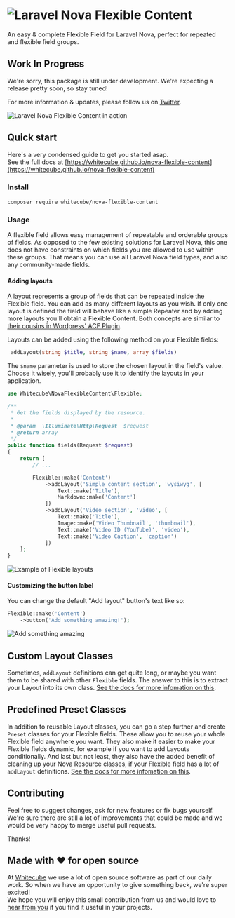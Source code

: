 # ![Laravel Nova Flexible Content](https://github.com/whitecube/nova-flexible-content/raw/master/title.png)

An easy & complete Flexible Field for Laravel Nova, perfect for repeated and flexible field groups.

## Work In Progress

We're sorry, this package is still under development. We're expecting a release pretty soon, so stay tuned!

For more information & updates, please follow us on [Twitter](https://twitter.com/whitecube_be).

![Laravel Nova Flexible Content in action](https://github.com/whitecube/nova-flexible-content/raw/master/presentation.gif)

## Quick start

Here's a very condensed guide to get you started asap.  
See the full docs at [https://whitecube.github.io/nova-flexible-content](https://whitecube.github.io/nova-flexible-content)



### Install

```
composer require whitecube/nova-flexible-content
```

### Usage

A flexible field allows easy management of repeatable and orderable groups of fields. As opposed to the few existing solutions for Laravel Nova, this one does not have constraints on which fields you are allowed to use within these groups. That means you can use all Laravel Nova field types, and also any community-made fields.

#### Adding layouts

A layout represents a group of fields that can be repeated inside the Flexible field. You can add as many different layouts as you wish. If only one layout is defined the field will behave like a simple Repeater and by adding more layouts you'll obtain a Flexible Content. Both concepts are similar to [their cousins in Wordpress' ACF Plugin](https://www.advancedcustomfields.com/add-ons/).

Layouts can be added using the following method on your Flexible fields:
```php
 addLayout(string $title, string $name, array $fields)
 ```

The `$name` parameter is used to store the chosen layout in the field's value. Choose it wisely, you'll probably use it to identify the layouts in your application.

```php
use Whitecube\NovaFlexibleContent\Flexible;

/**
 * Get the fields displayed by the resource.
 *
 * @param  \Illuminate\Http\Request  $request
 * @return array
 */
public function fields(Request $request)
{
    return [
        // ...

        Flexible::make('Content')
            ->addLayout('Simple content section', 'wysiwyg', [
                Text::make('Title'),
                Markdown::make('Content')
            ])
            ->addLayout('Video section', 'video', [
                Text::make('Title'),
                Image::make('Video Thumbnail', 'thumbnail'),
                Text::make('Video ID (YouTube)', 'video'),
                Text::make('Video Caption', 'caption')
            ])
    ];
}
```
![Example of Flexible layouts](https://github.com/whitecube/nova-flexible-content/raw/master/example_layouts.png)

#### Customizing the button label

You can change the default "Add layout" button's text like so:

```php
Flexible::make('Content')
    ->button('Add something amazing!');
```

![Add something amazing](https://github.com/whitecube/nova-flexible-content/raw/master/add_something_amazing.png)

## Custom Layout Classes

Sometimes, `addLayout` definitions can get quite long, or maybe you want them to be  shared with other `Flexible` fields. The answer to this is to extract your Layout into its own class. [See the docs for more infomation on this](https://whitecube.github.io/nova-flexible-content/#/?id=custom-layout-classes).

## Predefined Preset Classes

In addition to reusable Layout classes, you can go a step further and create `Preset` classes for your Flexible fields. These allow you to reuse your whole Flexible field anywhere you want. They also make it easier to make your Flexible fields dynamic, for example if you want to add Layouts conditionally. And last but not least, they also have the added benefit of cleaning up your Nova Resource classes, if your Flexible field has a lot of `addLayout` definitions. [See the docs for more infomation on this](https://whitecube.github.io/nova-flexible-content/#/?id=predefined-preset-classes).

## Contributing

Feel free to suggest changes, ask for new features or fix bugs yourself. We're sure there are still a lot of improvements that could be made and we would be very happy to merge useful pull requests.

Thanks!


## Made with ❤️ for open source
At [Whitecube](https://www.whitecube.be) we use a lot of open source software as part of our daily work.
So when we have an opportunity to give something back, we're super excited!  
We hope you will enjoy this small contribution from us and would love to [hear from you](mailto:hello@whitecube.be) if you find it useful in your projects.

